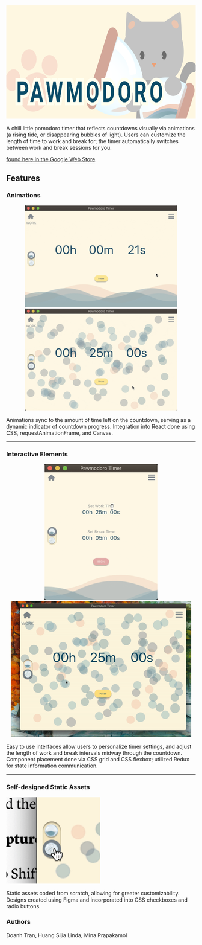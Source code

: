 <!-- ![Alt text](./readme_assets/cat_banner.png?raw=true "Pawmodoro Timer") -->
<p align="center">
<img src="./readme_assets/cat_banner.png" height='300'/>
</p>

A chill little pomodoro timer that reflects countdowns visually via animations (a rising tide, or disappearing bubbles of light). Users can customize the length of time to work and break for; the timer automatically switches between work and break sessions for you.

[found here in the Google Web Store](https://chrome.google.com/webstore/detail/pawmodoro-timer/pigkacakkilmgbkoelcdacjhgkehhccm)

## Features
<!-- --- -->

### Animations
<p align="center">
<img src="./readme_assets/wave_animation.gif" width='405'/> <img src="./readme_assets/ball_animation.gif" width='405'/>
</p>

Animations sync to the amount of time left on the countdown, serving as a dynamic indicator of countdown progress. Integration into React done using CSS, requestAnimationFrame, and Canvas.

---

### Interactive Elements
<p align="center">
<img src="./readme_assets/input_box.gif" width='300'/> <img src="./readme_assets/add_time.gif" width='480'/>
</p>

Easy to use interfaces allow users to personalize timer settings, and adjust the length of work and break intervals midway through the countdown. Component placement done via CSS grid and CSS flexbox; utilized Redux for state information communication.

---

### Self-designed Static Assets

<img src="./readme_assets/animation_toggle.gif" width='250'/>

Static assets coded from scratch, allowing for greater customizability. Designs created using Figma and incorporated into CSS checkboxes and radio buttons. 

### Authors

Doanh Tran, Huang Sijia Linda, Mina Prapakamol
